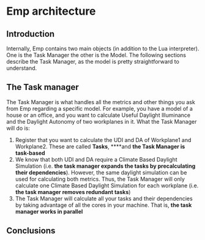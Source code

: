 # Emp architecture

## Introduction

Internally, Emp contains two main objects \(in addition to the Lua interpreter\). One is the Task Manager the other is the Model. The following sections describe the Task Manager, as the model is pretty straightforward to understand.

## The Task manager

The Task Manager is what handles all the metrics and other things you ask from Emp regarding a specific model. For example, you have a model of a house or an office, and you want to calculate Useful Daylight Illuminance and the Daylight Autonomy of two workplanes in it. What the Task Manager will do is:

1. Register that you want to calculate the UDI and DA of Workplane1 and Workplane2. These are called **Tasks**, ****and **the Task Manager is task-based**
2. We know that both UDI and DA require a Climate Based Daylight Simulation \(i.e. **the task manager expands the tasks by precalculating their dependencies**\). However, the same daylight simulation can be used for calculating both metrics. Thus, the Task Manager will only calculate one Climate Based Daylight Simulation for each workplane \(i.e. **the task manager removes redundant tasks**\)
3. The Task Manager will calculate all your tasks and their dependencies by taking advantage of all the cores in your machine. That is, **the task manager works in parallel**

## Conclusions


